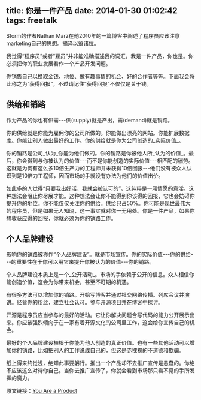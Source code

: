 title: 你是一件产品
date: 2014-01-30 01:02:42
tags: freetalk
---

Storm的作者Nathan Marz在他2010年的一篇博客中阐述了程序员应该注意marketing自己的思想。摘译以飨诸位。

我觉得“程序员”或者“雇员”并非能准确描述我的词汇。我是一件产品，你也是。你必须把你的职业发展看作一个产品开发问题。

你销售自己以换取金钱、地位、做有趣事情的机会、好的合作者等等。下面我会将此称之为“获得回报”，不过请记住“获得回报”不仅仅是关于钱。

## 供给和销路

作为产品的你也有供需---供(supply)就是产出，需(demand)就是销路。

你的供给就是你能为雇佣你的公司所做的。你能做出漂亮的网站。你能扩展数据库。你能让别人做出最好的工作。你的供给就是你为公司创造的_实际价值_。

你的销路是公司_认为_你能为他们做的。你的销路是你被他人所_认为的价值_。最后，你会得到与你被认为的价值---而不是你能创造的实际价值---相匹配的酬劳。这就是为何有这么多10倍生产力的工程师并未获得10倍回报---他们没有被众人认识到是10倍力工程师，因而市场的手就没有办法为他们的价值出价。

如此多的人觉得“只要我出好活，我就会被认可的”。这纯粹是一厢情愿的意淫。这种想法会阻止你尽展才能。这种想法会让你不能得到你该得的回报，它也会妨碍你提升你的地位。你不能仅仅关注你的供给。供给只占50%。你可能是现世最伟大的程序员，但是如果无人知晓，这一事实就对你一无用处。你是一件产品，如果你想收获应得的回报，你就必须为你的销路工作。

## 个人品牌建设

影响你的销路被称作“个人品牌建设”。就是市场宣传。你的实际价值---你的供给---的重要性在于你可以用它来提升你被认为的价值---你的销路。

个人品牌建设本质上是一个_公开活动_。市场的手依赖于公开的信息。众人相信你能创造价值，这会为你带来机会，甚至不可期的机遇。

有很多方法可以增加你的销路。开始写博客并通过社交网络传播。列席会议并演讲。经营你的粉丝，建立社会认可。参与开源项目并在博客中探讨。

开源是程序员应当参与的最好的活动。它让你解决问题合写代码的能力公开展示出来。你应该强烈倾向于在一家有着开源文化的公司里工作，这会给你宣传自己的机会。

最好的个人品牌建设植根于你能为他人创造的真正价值。也有一些其他活动可以增加你的销路，比如把别人的工作说成自己的，但这是赤裸裸的不道德和[欺骗](http://www.chinadaily.com.cn/english/doc/2005-02/25/content_419336.htm)。

纸上得来终觉浅，绝知此事要躬行。推出一个产品却不去推广宣传是愚蠢的。你绝不应该这么对待你自己。当你去推广宣传了，你就会看到市场那只看不见的手所发挥的魔力。

原文链接：[You Are a Product](http://nathanmarz.com/blog/you-are-a-product.html)
